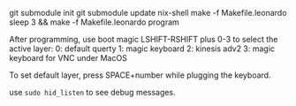 git submodule init
git submodule update
nix-shell
make -f Makefile.leonardo
sleep 3 && make -f Makefile.leonardo program

After programming, use boot magic LSHIFT-RSHIFT plus 0-3 to select the active layer:
0: default querty
1: magic keyboard
2: kinesis adv2
3: magic keyboard for VNC under MacOS

To set default layer, press SPACE+number while plugging the keyboard.

use `sudo hid_listen` to see debug messages.
